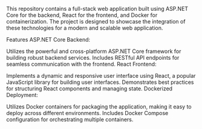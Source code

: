This repository contains a full-stack web application built using ASP.NET Core for the backend, React for the frontend, and Docker for containerization. The project is designed to showcase the integration of these technologies for a modern and scalable web application.

Features
ASP.NET Core Backend:

Utilizes the powerful and cross-platform ASP.NET Core framework for building robust backend services.
Includes RESTful API endpoints for seamless communication with the frontend.
React Frontend:

Implements a dynamic and responsive user interface using React, a popular JavaScript library for building user interfaces.
Demonstrates best practices for structuring React components and managing state.
Dockerized Deployment:

Utilizes Docker containers for packaging the application, making it easy to deploy across different environments.
Includes Docker Compose configuration for orchestrating multiple containers.
